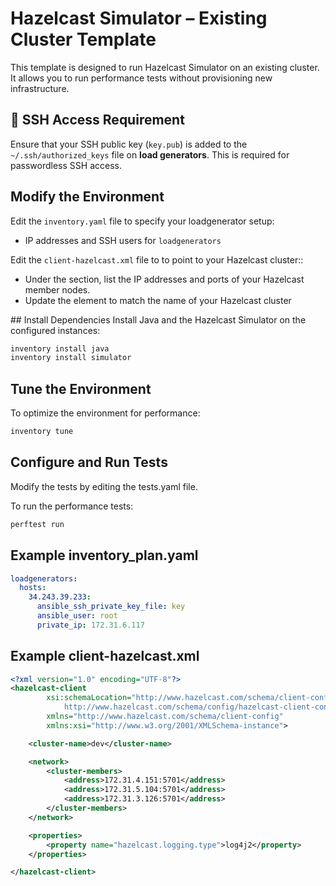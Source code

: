 # Hazelcast Simulator – Existing Cluster Template

This template is designed to run Hazelcast Simulator on an existing cluster. It allows you to run performance tests without provisioning new infrastructure.

## 🔐 SSH Access Requirement

Ensure that your SSH public key (`key.pub`) is added to the `~/.ssh/authorized_keys` file on **load generators**. This is required for passwordless SSH access.

## Modify the Environment

Edit the `inventory.yaml` file to specify your loadgenerator setup:
- IP addresses and SSH users for `loadgenerators`

Edit the `client-hazelcast.xml` file to to point to your Hazelcast cluster::
- Under the <cluster-members> section, list the IP addresses and ports of your Hazelcast member nodes.
- Update the <cluster-name> element to match the name of your Hazelcast cluster

## Install Dependencies
Install Java and the Hazelcast Simulator on the configured instances:

```bash
inventory install java
inventory install simulator
```

## Tune the Environment
To optimize the environment for performance:

```bash
inventory tune
```
## Configure and Run Tests
Modify the tests by editing the tests.yaml file.

To run the performance tests:

```bash
perftest run
```

## Example inventory_plan.yaml

```yaml
loadgenerators:
  hosts:
    34.243.39.233:
      ansible_ssh_private_key_file: key
      ansible_user: root
      private_ip: 172.31.6.117
```

## Example client-hazelcast.xml

```xml
<?xml version="1.0" encoding="UTF-8"?>
<hazelcast-client
        xsi:schemaLocation="http://www.hazelcast.com/schema/client-config
            http://www.hazelcast.com/schema/config/hazelcast-client-config-5.0.xsd"
        xmlns="http://www.hazelcast.com/schema/client-config"
        xmlns:xsi="http://www.w3.org/2001/XMLSchema-instance">

    <cluster-name>dev</cluster-name>

    <network>
        <cluster-members>
            <address>172.31.4.151:5701</address>
            <address>172.31.5.104:5701</address>
            <address>172.31.3.126:5701</address>
        </cluster-members>
    </network>

    <properties>
        <property name="hazelcast.logging.type">log4j2</property>
    </properties>

</hazelcast-client>

```